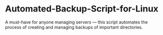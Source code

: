 # Automated-Backup-Script-for-Linux
A must-have for anyone managing servers — this script automates the process of creating and managing backups of important directories.
